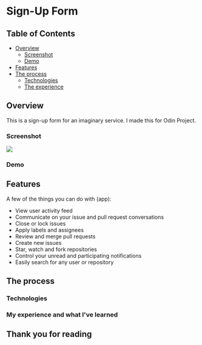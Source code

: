 # Sign-Up Form

## Table of Contents
- [Overview](#overview)
    - [Screenshot](#screenshot)
    - [Demo](#demo)
- [Features](#features)
- [The process](#the-process)
    - [Technologies](#technologies)
    - [The experience](#my-experience-and-what-ive-learned)

<!-- END doctoc generated TOC please keep comment here to allow auto update -->

## Overview
This is a sign-up form for an imaginary service. I made this for Odin Project.

### Screenshot

![](url)

### Demo


## Features

A few of the things you can do with (app):

* View user activity feed
* Communicate on your issue and pull request conversations
* Close or lock issues
* Apply labels and assignees
* Review and merge pull requests
* Create new issues
* Star, watch and fork repositories
* Control your unread and participating notifications
* Easily search for any user or repository


## The process


### Technologies


### My experience and what I've learned


## Thank you for reading
